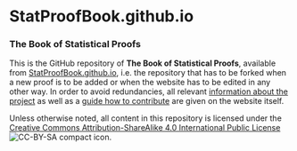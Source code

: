 # StatProofBook.github.io

### The Book of Statistical Proofs

This is the GitHub repository of **The Book of Statistical Proofs**, available from [StatProofBook.github.io](https://statproofbook.github.io/), i.e. the repository that has to be forked when a new proof is to be added or when the website has to be edited in any other way. In order to avoid redundancies, all relevant [information about the project](https://statproofbook.github.io/about/) as well as a [guide how to contribute](https://statproofbook.github.io/contribute/) are given on the website itself.

Unless otherwise noted, all content in this repository is licensed under the [Creative Commons Attribution-ShareAlike 4.0 International Public License](https://creativecommons.org/licenses/by-sa/4.0/) ![CC-BY-SA compact icon](https://licensebuttons.net/l/by-sa/4.0/80x15.png).